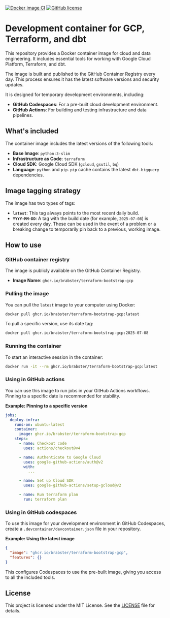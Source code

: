 [![Docker image CI](https://github.com/brabster/terraform-bootstrap-gcp/actions/workflows/docker-publish.yml/badge.svg)](https://github.com/brabster/terraform-bootstrap-gcp/actions/workflows/docker-publish.yml)
[![GitHub license](https://img.shields.io/github/license/brabster/terraform-bootstrap-gcp)](https://github.com/brabster/terraform-bootstrap-gcp/blob/main/LICENSE)

# Development container for GCP, Terraform, and dbt

This repository provides a Docker container image for cloud and data engineering. It includes essential tools for working with Google Cloud Platform, Terraform, and dbt.

The image is built and published to the GitHub Container Registry every day. This process ensures it has the latest software versions and security updates.

It is designed for temporary development environments, including:
- **GitHub Codespaces**: For a pre-built cloud development environment.
- **GitHub Actions**: For building and testing infrastructure and data pipelines.

## What's included

The container image includes the latest versions of the following tools:

- **Base Image**: `python:3-slim`
- **Infrastructure as Code**: `terraform`
- **Cloud SDK**: Google Cloud SDK (`gcloud`, `gsutil`, `bq`)
- **Language**: `python` and `pip`. `pip` cache contains the latest `dbt-bigquery` dependencies.

## Image tagging strategy

The image has two types of tags:

- **`latest`**: This tag always points to the most recent daily build.
- **`YYYY-MM-DD`**: A tag with the build date (for example, `2025-07-08`) is created every day. These can be used in the event of a problem or a breaking change to temporarily pin back to a previous, working image.

## How to use

### GitHub container registry

The image is publicly available on the GitHub Container Registry.

- **Image Name**: `ghcr.io/brabster/terraform-bootstrap-gcp`

### Pulling the image

You can pull the `latest` image to your computer using Docker:

```sh
docker pull ghcr.io/brabster/terraform-bootstrap-gcp:latest
```

To pull a specific version, use its date tag:

```sh
docker pull ghcr.io/brabster/terraform-bootstrap-gcp:2025-07-08
```

### Running the container

To start an interactive session in the container:

```sh
docker run -it --rm ghcr.io/brabster/terraform-bootstrap-gcp:latest
```

### Using in GitHub actions

You can use this image to run jobs in your GitHub Actions workflows. Pinning to a specific date is recommended for stability.

**Example: Pinning to a specific version**
```yaml
jobs:
  deploy-infra:
    runs-on: ubuntu-latest
    container:
      image: ghcr.io/brabster/terraform-bootstrap-gcp
    steps:
      - name: Checkout code
        uses: actions/checkout@v4

      - name: Authenticate to Google Cloud
        uses: google-github-actions/auth@v2
        with:
          ...

      - name: Set up Cloud SDK
        uses: google-github-actions/setup-gcloud@v2

      - name: Run terraform plan
        run: terraform plan
```

### Using in GitHub codespaces

To use this image for your development environment in GitHub Codespaces, create a `.devcontainer/devcontainer.json` file in your repository.

**Example: Using the latest image**
```json
{
  "image": "ghcr.io/brabster/terraform-bootstrap-gcp",
  "features": {}
}
```

This configures Codespaces to use the pre-built image, giving you access to all the included tools.

## License

This project is licensed under the MIT License. See the [LICENSE](LICENSE) file for details.
